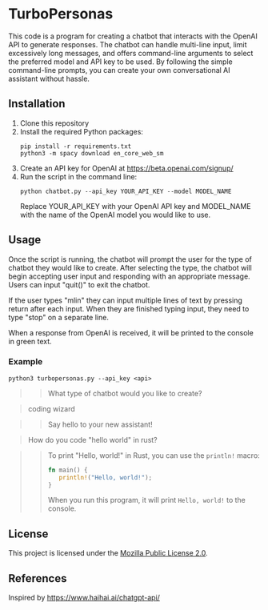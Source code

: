 # TurboPersonas
This code is a program for creating a chatbot that interacts with the OpenAI API to generate responses. The chatbot can handle multi-line input, limit excessively long messages, and offers command-line arguments to select the preferred model and API key to be used. By following the simple command-line prompts, you can create your own conversational AI assistant without hassle.

## Installation

1. Clone this repository
2. Install the required Python packages:
    ```
    pip install -r requirements.txt
    python3 -m spacy download en_core_web_sm
    ```
3. Create an API key for OpenAI at https://beta.openai.com/signup/
4. Run the script in the command line:
    ```
    python chatbot.py --api_key YOUR_API_KEY --model MODEL_NAME
    ```
    Replace YOUR_API_KEY with your OpenAI API key and MODEL_NAME with the name of the OpenAI model you would like to use.

## Usage

Once the script is running, the chatbot will prompt the user for the type of chatbot they would like to create. After selecting the type, the chatbot will begin accepting user input and responding with an appropriate message. Users can input "quit()" to exit the chatbot.

If the user types "mlin" they can input multiple lines of text by pressing return after each input. When they are finished typing input, they need to type "stop" on a separate line.

When a response from OpenAI is received, it will be printed to the console in green text.

### Example

`python3 turbopersonas.py --api_key <api>`

>> What type of chatbot would you like to create? 

> coding wizard

>> Say hello to your new assistant!

> How do you code "hello world" in rust?

>> To print "Hello, world!" in Rust, you can use the `println!` macro:
>>
>>```rust
>>fn main() {
>>    println!("Hello, world!");
>>}
>>```
>>
>>When you run this program, it will print `Hello, world!` to the console.

## License

This project is licensed under the [Mozilla Public License 2.0](./LICENSE).

## References
Inspired by https://www.haihai.ai/chatgpt-api/
